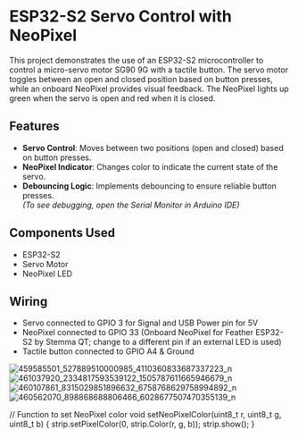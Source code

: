 # ESP32-S2 Servo Control with NeoPixel

This project demonstrates the use of an ESP32-S2 microcontroller to control a micro-servo motor SG90 9G with a tactile button. The servo motor toggles between an open and closed position based on button presses, while an onboard NeoPixel provides visual feedback. The NeoPixel lights up green when the servo is open and red when it is closed.

## Features
- **Servo Control**: Moves between two positions (open and closed) based on button presses.
- **NeoPixel Indicator**: Changes color to indicate the current state of the servo.
- **Debouncing Logic**: Implements debouncing to ensure reliable button presses.  
*(To see debugging, open the Serial Monitor in Arduino IDE)*

## Components Used
- ESP32-S2
- Servo Motor
- NeoPixel LED

## Wiring
- Servo connected to GPIO 3 for Signal and USB Power pin for 5V
- NeoPixel connected to GPIO 33 (Onboard NeoPixel for Feather ESP32-S2 by Stemma QT; change to a different pin if an external LED is used)
- Tactile button connected to GPIO A4 & Ground

![459585501_527889510000985_4110360833687337223_n](https://github.com/user-attachments/assets/1da8cfed-265d-41fa-b963-f0e0f06f5029)
![461037920_2334817593539122_1505787611665946679_n](https://github.com/user-attachments/assets/f0a79a98-de86-4ebb-8612-1ba45485ffa5)
![460107861_8315029851896632_6758768629758994892_n](https://github.com/user-attachments/assets/c25113b9-0feb-4953-aa2d-6bd45cf4761e)
![460562070_898868688806466_6028677507470355139_n](https://github.com/user-attachments/assets/2efe1f8e-62f5-4f77-8216-b4c18d5d79cb)


// Function to set NeoPixel color
void setNeoPixelColor(uint8_t r, uint8_t g, uint8_t b) {
  strip.setPixelColor(0, strip.Color(r, g, b));
  strip.show();
}
